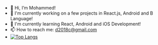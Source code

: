 - 👋 Hi, I’m Mohammed!
- 🔭 I'm currently working on a few projects in React.js, Android and B Language!  
- 📱 I'm currently learning React, Android and iOS Development!
- 📫 How to reach me: d2018c@gmail.com
- [![Top Langs](https://github-readme-stats.vercel.app/api/top-langs/?username=MohammedDChowdhury&layout=compact)](https://github.com/anuraghazra/github-readme-stats)


<!---
:)
--->
